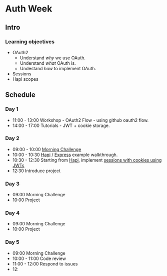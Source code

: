 # Auth Week
## Intro
### Learning objectives
- OAuth2
  - Understand _why_ we use OAuth.
  - Understand _what_ OAuth is.
  - Undestand _how_ to implement OAuth.
- Sessions
- Hapi scopes


## Schedule
### Day 1

- 11:00 - 13:00 Workshop - OAuth2 Flow - using github oauth2 flow.
- 14:00 - 17:00 Tutorials - JWT + cookie storage.

### Day 2

- 09:00 - 10:00 [Morning Challenge](morning-challenge-apis.md)
- 10:00 - 10:30 [Hapi](https://github.com/mantagen/github-oauth-example) / [Express](https://github.com/mantagen/github-oauth-example-express) example walkthrough.
- 10:30 - 12:30 Starting from [Hapi](https://github.com/mantagen/github-oauth-example), implement [sessions with cookies using JWTs](https://github.com/dwyl/hapi-auth-jwt2)
- 12:30 Introduce project 

### Day 3

- 09:00 Morning Challenge
- 10:00 Project

### Day 4

- 09:00 Morning Challenge
- 10:00 Project

### Day 5

- 09:00 Morning Challenge
- 10:00 - 11:00 Code review
- 11:00 - 12:00 Respond to issues
- 12:
